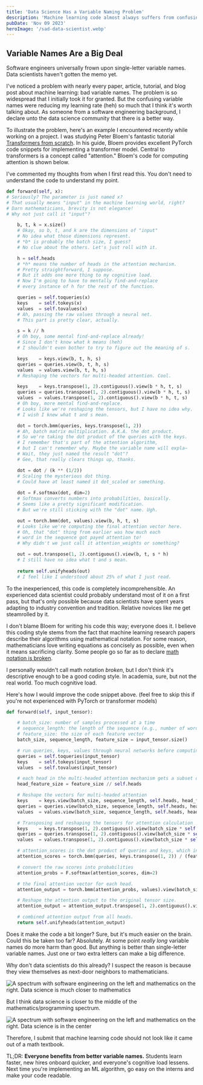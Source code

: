 ```yaml
---
title: 'Data Science Has a Variable Naming Problem'
description: 'Machine learning code almost always suffers from confusing variable names. Clearer, more descriptive variable names can simplify code and make it more accessible to all skill levels.'
pubDate: 'Nov 09 2023'
heroImage: '/sad-data-scientist.webp'
---
```


## Variable Names Are a Big Deal

Software engineers universally frown upon single-letter variable names. Data scientists haven't gotten the memo yet.

I've noticed a problem with nearly every paper, article, tutorial, and blog post about machine learning: bad variable names. The problem is so widespread that I initially took it for granted. But the confusing variable names were reducing my learning rate (heh) so much that I think it's worth talking about. As someone from a software engineering background, I declare unto the data science community that there is a better way.

To illustrate the problem, here's an example I encountered recently while working on a project. I was studying Peter Bloem's fantastic tutorial [Transformers from scratch](https://peterbloem.nl/blog/transformers). In his guide, Bloem provides excellent PyTorch code snippets for implementing a transformer model. Central to transformers is a concept called "attention." Bloem's code for computing attention is shown below.

I've commented my thoughts from when I first read this. You don't need to understand the code to understand my point.

```python
def forward(self, x):
# Seriously? The parameter is just named x?
# That usually means "input" in the machine learning world, right?
# Darn mathematicians, brevity is not elegance!
# Why not just call it "input"?

    b, t, k = x.size()
    # Okay, so b, t, and k are the dimensions of "input"
    # No idea what those dimensions represent.
    # *b* is probably the batch size, I guess?
    # No clue about the others. Let's just roll with it.

    h = self.heads
    # *h* means the number of heads in the attention mechanism.
    # Pretty straightforward, I suppose.
    # But it adds one more thing to my cognitive load.
    # Now I'm going to have to mentally find-and-replace
    # every instance of h for the rest of the function.

    queries = self.toqueries(x)
    keys    = self.tokeys(x)   
    values  = self.tovalues(x)
    # Ah, passing the raw values through a neural net.
    # This part is pretty clear, actually.

    s = k // h
    # Oh boy, some mental find-and-replace already!
    # Since I don't know what k means (heh)
    # I shouldn't even bother to try to figure out the meaning of s.

    keys    = keys.view(b, t, h, s)
    queries = queries.view(b, t, h, s)
    values  = values.view(b, t, h, s)
    # Reshaping the vectors for multi-headed attention. Cool.

    keys    = keys.transpose(1, 2).contiguous().view(b * h, t, s)
    queries = queries.transpose(1, 2).contiguous().view(b * h, t, s)
    values  = values.transpose(1, 2).contiguous().view(b * h, t, s)
    # Oh boy, more mental find-and-replace.
    # Looks like we're reshaping the tensors, but I have no idea why.
    # I wish I knew what t and s mean.

    dot = torch.bmm(queries, keys.transpose(1, 2))
    # Ah, batch matrix multiplication. A.K.A. the dot product.
    # So we're taking the dot product of the queries with the keys.
    # I remember that's part of the attention algorithm,
    # but I can't remember why. Maybe the variable name will expla—
    # Wait, they just named the result "dot"?
    # Gee, that really clears things up, thanks.

    dot = dot / (k ** (1/2))
    # Scaling the mysterious dot thing.
    # Could have at least named it dot_scaled or something.
    
    dot = F.softmax(dot, dim=2)
    # Softmax converts numbers into probabilities, basically.
    # Seems like a pretty significant modification.
    # But we're still sticking with the "dot" name. Ugh.

    out = torch.bmm(dot, values).view(b, h, t, s)
    # Looks like we're computing the final attention vector here.
    # Oh, that "dot" thing from earlier was how much each
    # word in the sequence got payed attention to!
    # Why didn't we just call it attention_weights or something?

    out = out.transpose(1, 2).contiguous().view(b, t, s * h)
    # I still have no idea what t and s mean.
    
    return self.unifyheads(out)
    # I feel like I understood about 25% of what I just read.
```

To the inexperienced, this code is completely incomprehensible. An experienced data scientist could probably understand most of it on a first pass, but that's only possible because data scientists have spent years adapting to industry convention and tradition. Relative novices like me get steamrolled by it.

I don't blame Bloem for writing his code this way; everyone does it. I believe this coding style stems from the fact that machine learning research papers describe their algorithms using mathematical notation. For some reason, mathematicians love writing equations as concisely as possible, even when it means sacrificing clarity. Some people go so far as to declare [math notation is broken](https://davidwees.com/content/mathematical-notation-broken/).

I personally wouldn't call math notation *broken*, but I don't think it's descriptive enough to be a good coding style. In academia, sure, but not the real world. Too much cognitive load.

Here's how I would improve the code snippet above. (feel free to skip this if you're not experienced with PyTorch or transformer models)

```python
def forward(self, input_tensor):

    # batch_size: number of samples processed at a time
    # sequence_length: the length of the sequence (e.g., number of words/tokens)
    # feature_size: the size of each feature vector
    batch_size, sequence_length, feature_size = input_tensor.size()

    # run queries, keys, values through neural networks before computing attention.
    queries = self.toqueries(input_tensor)
    keys    = self.tokeys(input_tensor)   
    values  = self.tovalues(input_tensor)

    # each head in the multi-headed attention mechanism gets a subset of the features
    head_feature_size = feature_size // self.heads

    # Reshape the vectors for multi-headed attention
    keys    = keys.view(batch_size, sequence_length, self.heads, head_feature_size)
    queries = queries.view(batch_size, sequence_length, self.heads, head_feature_size)
    values  = values.view(batch_size, sequence_length, self.heads, head_feature_size)

    # Transposing and reshaping the tensors for attention calculation
    keys    = keys.transpose(1, 2).contiguous().view(batch_size * self.heads, sequence_length, head_feature_size)
    queries = queries.transpose(1, 2).contiguous().view(batch_size * self.heads, sequence_length, head_feature_size)
    values  = values.transpose(1, 2).contiguous().view(batch_size * self.heads, sequence_length, head_feature_size)

    # attention_scores is the dot product of queries and keys, which indicates how much attention to pay to other parts of the sequence.
    attention_scores = torch.bmm(queries, keys.transpose(1, 2)) / (feature_size ** 0.5)

    # convert the raw scores into probabilities
    attention_probs = F.softmax(attention_scores, dim=2)

    # the final attention vector for each head.
    attention_output = torch.bmm(attention_probs, values).view(batch_size, self.heads, sequence_length, head_feature_size)

    # Reshape the attention output to the original tensor size.
    attention_output = attention_output.transpose(1, 2).contiguous().view(batch_size, sequence_length, feature_size * self.heads)

    # combined attention output from all heads.
    return self.unifyheads(attention_output)
```

Does it make the code a bit longer? Sure, but it's much easier on the brain. Could this be taken too far? Absolutely. At some point *really long* variable names do more harm than good. But anything is better than single-letter variable names. Just one or two extra letters can make a big difference.

Why don't data scientists do this already? I suspect the reason is because they view themselves as next-door neighbors to mathematicians.

![A spectrum with software engineering on the left and mathematics on the right. Data science is much closer to mathematics](/data-sci-spectrum-false.webp)

But I think data science is closer to the middle of the mathematics/programming spectrum.

![A spectrum with software engineering on the left and mathematics on the right. Data science is in the center](/data-sci-spectrum-true.webp)

Therefore, I submit that machine learning code should not look like it came out of a math textbook.

TL;DR: **Everyone benefits from better variable names.** Students learn faster, new hires onboard quicker, and everyone's cognitive load lessens. Next time you're implementing an ML algorithm, go easy on the interns and make your code readable.
